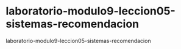 # laboratorio-modulo9-leccion05-sistemas-recomendacion
laboratorio-modulo9-leccion05-sistemas-recomendacion
